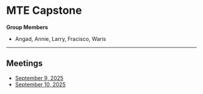 # MTE Capstone

**Group Members**  
- Angad, Annie, Larry, Fracisco, Waris  

---

## Meetings
- [September 9, 2025](./meetings/sept-9-2025.md)  
- [September 10, 2025](./meetings/sept-10-2025.md)

